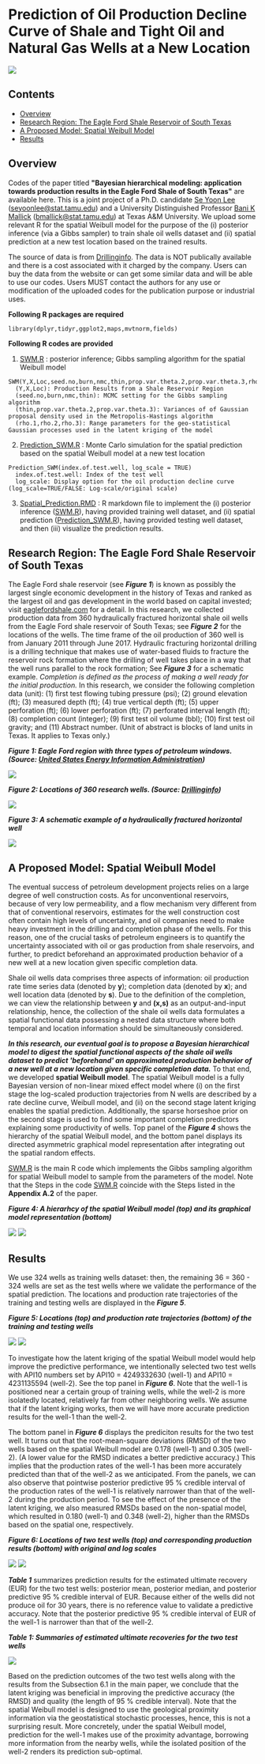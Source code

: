 # Prediction of Oil Production Decline Curve of Shale and Tight Oil and Natural Gas Wells at a New Location

![](images/Oil_Production.jpg)

## Contents
* [Overview](#Overview)
* [Research Region: The Eagle Ford Shale Reservoir of South Texas](#research-region-the-eagle-ford-shale-reservoir-of-south-texas)
* [A Proposed Model: Spatial Weibull Model](#a-proposed-model-spatial-weibull-model)
* [Results](#Results)

## Overview

Codes of the paper titled  **"Bayesian hierarchical modeling: application towards production results in the Eagle Ford Shale of South Texas"** are available here. This is a joint project of a Ph.D. candidate [Se Yoon Lee](https://sites.google.com/view/seyoonlee) (seyoonlee@stat.tamu.edu) and a University Distinguished Professor [Bani K Mallick](https://www.stat.tamu.edu/~bmallick/) (bmallick@stat.tamu.edu) at Texas A&M University. We upload some relevant R for the spatial Weibull model for the purpose of the (i) posterior inference (via a Gibbs sampler) to train shale oil wells dataset and (ii) spatial prediction at a new test location based on the trained results. 

The source of data is from [Drillinginfo](https://info.drillinginfo.com/). The data is NOT publically available and there is a cost associated with it charged by the company. Users can buy the data from the website or can get some similar data and will be able to use our codes. Users MUST contact the authors for any use or modification of the uploaded codes for the publication purpose or industrial uses.

**Following R packages are required**
  
    library(dplyr,tidyr,ggplot2,maps,mvtnorm,fields) 

**Following R codes are provided**

  1. [SWM.R](https://github.com/yain22/SWM/blob/main/R%20codes/SWM.R) : posterior inference; Gibbs sampling algorithm for the  spatial Weibull model
  
    SWM(Y,X,Loc,seed.no,burn,nmc,thin,prop.var.theta.2,prop.var.theta.3,rho.1,rho.2,rho.3)
      (Y,X,Loc): Production Results from a Shale Reservoir Region
      (seed.no,burn,nmc,thin): MCMC setting for the Gibbs sampling algorithm
      (thin,prop.var.theta.2,prop.var.theta.3): Variances of of Gaussian proposal density used in the Metropolis-Hastings algorithm
      (rho.1,rho.2,rho.3): Range parameters for the geo-statistical Gaussian processes used in the latent kriging of the model          
               
  2. [Prediction_SWM.R](https://github.com/yain22/SWM/blob/main/R%20codes/Prediction_SWM.R) : Monte Carlo simulation for the spatial prediction based on the  spatial Weibull model at a new test location

    Prediction_SWM(index.of.test.well, log_scale = TRUE)
      index.of.test.well: Index of the test well
      log_scale: Display option for the oil production decline curve (log_scale=TRUE/FALSE: Log-scale/original scale)     
 
  3. [Spatial_Prediction.RMD](https://github.com/yain22/SWM/blob/main/Implementation/Spatial_Prediction.Rmd) : R markdown file to implement the (i) posterior inference ([SWM.R](https://github.com/yain22/SWM/blob/main/R%20codes/SWM.R)), having provided training well dataset, and (ii) spatial prediction ([Prediction_SWM.R](https://github.com/yain22/SWM/blob/main/R%20codes/Prediction_SWM.R)), having provided testing well dataset, and then (iii) visualize the prediction results.

## Research Region: The Eagle Ford Shale Reservoir of South Texas
The Eagle Ford shale reservoir (see ***Figure 1***) is known as possibly the largest single economic development in the history of Texas and ranked as the largest oil and gas development in the world based on capital invested; visit [eaglefordshale.com](https://eaglefordshale.com/) for a detail. In this research, we collected production data from 360 hydraulically fractured horizontal shale oil wells from the Eagle Ford shale reservoir of South Texas; see ***Figure 2*** for the locations of the wells. The time frame of the oil production of 360 well is from January 2011 through June 2017. Hydraulic fracturing horizontal drilling is a drilling technique that makes use of water-based fluids to fracture the reservoir rock formation where the drilling of well takes place in a way that the well runs parallel to the rock formation; See ***Figure 3*** for a schematic example. *Completion is defined as the process of making a well ready for the initial production.* In this research, we consider the following completion data (unit): (1) first test flowing tubing pressure (psi); (2) ground elevation (ft); (3) measured depth (ft); (4) true vertical depth (ft); (5) upper perforation (ft); (6) lower perforation (ft); (7) perforated interval length (ft); (8) completion count (integer); (9) first test oil volume (bbl); (10) first test oil gravity; and (11) Abstract number. (Unit of abstract is blocks of land units in Texas. It applies to Texas only.)

***Figure 1: Eagle Ford region with three types of petroleum windows. (Source: [United States Energy Information Administration](https://www.eia.gov/))***

![](images/Eagle_Ford_Shale.png)

***Figure 2: Locations of 360 research wells. (Source: [Drillinginfo](https://info.drillinginfo.com/))***

![](images/360_well_locations.JPG)

***Figure 3: A schematic example of a hydraulically fractured horizontal well***

![](images/Hydraulic_Fracturing_explain_detail.png)

## A Proposed Model: Spatial Weibull Model
The eventual success of petroleum development projects relies on a large degree of well construction costs. As for unconventional reservoirs, because of very low permeability, and a flow mechanism very different from that of conventional reservoirs, estimates for the well construction cost often contain high levels of uncertainty, and oil companies need to make heavy investment in the drilling and completion phase of the wells. For this reason, one of the crucial tasks of petroleum engineers is to quantify the uncertainty associated with oil or gas production from shale reservoirs, and further, to predict beforehand an approximated production behavior of a new well at a new location given specific completion data.

Shale oil wells data comprises three aspects of information: oil production rate time series data (denoted by **y**); completion data (denoted by **x**); and well location data (denoted by **s**). Due to the definition of the completion, we can view the relationship between **y** and **(x,s)** as an output-and-input relationship, hence, the collection of the shale oil wells data formulates a spatial functional data possessing a nested data structure where both temporal and location information should be simultaneously considered.

***In this research, our eventual goal is to propose a Bayesian hierarchical model to digest the spatial functional aspects of the shale oil wells dataset to predict 'beforehand' an approximated production behavior of a new well at a new location given specific completion data.*** To that end, we developed **spatial Weibull model**. The spatial Weibull model is a fully Bayesian version of non-linear mixed effect model where (i) on the first stage the log-scaled production trajectories from N wells are described by a rate decline curve, Weibull model, and (ii) on the second stage latent kriging enables the spatial prediction. Additionally, the sparse horseshoe prior on the second stage is used to find some important completion predictors explaining some productivity of wells. Top panel of the ***Figure 4*** shows the hierarchy of the spatial Weibull model, and the bottom panel displays its directed asymmetric graphical model representation after integrating out the spatial random effects. 

[SWM.R](https://github.com/yain22/SWM/blob/main/R%20codes/SWM.R) is the main R code which implements the Gibbs sampling algorithm for spatial Weibull model to sample from the parameters of the model. Note that the Steps in the code [SWM.R](https://github.com/yain22/SWM/blob/main/R%20codes/SWM.R) coincide with the Steps listed in the **Appendix A.2** of the paper. 

***Figure 4: A hierarhcy of the spatial Weibull model (top) and its graphical model representation (bottom)***

![](images/SWM.png)
![](images/graphical_model.png)


## Results
We use 324 wells as training wells dataset: then, the remaining 36 = 360 - 324 wells are set as the test wells where we validate the performance of the spatial prediction. The locations and production rate trajectories of the training and testing wells are displayed in the ***Figure 5***. 


***Figure 5: Locations (top) and production rate trajectories (bottom) of the training and testing wells***

![](images/Training_Testing_Wells.PNG)
![](images/Production_Traj_Training_Testing_Wells.PNG)


To investigate how the latent kriging of the spatial Weibull model would help improve the predictive performance, we intentionally selected two test wells with API10 numbers set by API10 = 4249332630 (well-1) and API10 = 4231135594 (well-2). See the top panel in ***Figure 6***. Note that the well-1 is positioned near a certain group of training wells, while the well-2 is more isolatedly located, relatively far from other neighboring wells. We assume that if the latent kriging works, then we will have more accurate prediction results for the well-1 than the well-2.

The bottom panel in ***Figure 6*** displays the prediciton results for the two test well. It turns out that the root-mean-square deviations (RMSD) of the two wells based on the spatial Weibull model are 0.178 (well-1) and 0.305 (well-2). (A lower value for the RMSD indicates a better predictive accuracy.) This implies that the production rates of the well-1 has been more accurately predicted than that of the well-2 as we anticipated. From the panels, we can also observe that pointwise posterior predictive 95 % credible interval of the production rates of the well-1 is relatively narrower than that of the well-2 during the production period. To see the effect of the presence of the latent kriging, we also measured RMSDs based on the non-spatial model, which resulted in 0.180 (well-1) and 0.348  (well-2), higher than the RMSDs based on the spatial one, respectively.

***Figure 6: Locations of two test wells (top) and corresponding production results (bottom) with original and log scales***

![](images/Two_Testing_Wells.png)
![](images/Two_Examples.png)

***Table 1*** summarizes prediction results for the estimated ultimate recovery (EUR) for the two test wells: posterior mean, posterior median, and posterior predictive 95 % credible interval of EUR. Because either of the wells did not produce oil for 30 years, there is no reference value to validate a predictive accuracy. Note that the posterior predictive 95 % credible interval of EUR of the well-1 is narrower than that of the well-2.

***Table 1: Summaries of estimated ultimate recoveries for the two test wells***

![](images/Table_EUR.PNG)

Based on the prediction outcomes of the two test wells along with the results from the Subsection 6.1 in the main paper, we conclude that the latent kriging was beneficial in improving the predictive accuracy (the RMSD) and quality (the length of 95 % credible interval). Note that the spatial Weibull model is designed to use the geological proximity information via the geostatistical stochastic processes, hence, this is not a surprising result. More concretely, under the spatial Weibull model, prediction for the well-1 makes use of the proximity advantage, borrowing more information from the nearby wells, while the isolated position of the well-2 renders its prediction sub-optimal. 
